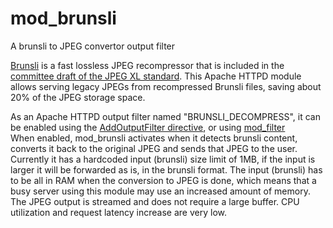 # mod_brunsli

A brunsli to JPEG convertor output filter

[Brunsli][] is a fast lossless JPEG recompressor that is included in the
[committee draft of the JPEG XL standard][CD]. This Apache HTTPD module allows serving legacy JPEGs from recompressed Brunsli files, saving about 20% of the JPEG storage space.

[Brunsli]: https://github.com/google/brunsli
[CD]: https://arxiv.org/abs/1908.03565
As an Apache HTTPD output filter named "BRUNSLI_DECOMPRESS", it can be enabled using the [AddOutputFilter directive](https://httpd.apache.org/docs/2.4/mod/mod_mime.html#addoutputfilter), or using [mod_filter](https://httpd.apache.org/docs/2.4/mod/mod_filter.html)  
When enabled, mod_brunsli activates when it detects brunsli content, converts it back to the original JPEG and sends that JPEG to the user. Currently it has a hardcoded input (brunsli) size limit of 1MB, if the input is larger it will be forwarded as is, in the brunsli format. The input (brunsli) has to be all in RAM when the conversion to JPEG is done, which means that a busy server using this module may use an increased amount of memory. The JPEG output is streamed and does not require a large buffer. CPU utilization and request latency increase are very low.
